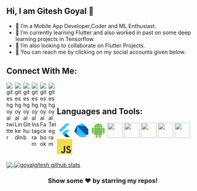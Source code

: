 ## Hi, I am Gitesh Goyal 👋


- 🔭 I’m a Mobile App Developer,Coder and ML Enthusiast. 
- 🌱 I’m currently learning Flutter and also worked in past on some deep learning projects in Tensorflow.
- 👯 I’m also looking to collaborate on Flutter Projects.
- 🤔 You can reach me by clicking on my social accounts given below.

## Connect With Me:

<a href="https://twitter.com/GiteshGoyal">
  <img align="left" alt="giteshgoyal twitter" width="22px" src="https://cdn.jsdelivr.net/npm/simple-icons@v3/icons/twitter.svg" />
</a>
<a href="https://www.linkedin.com/in/gitesh-goyal-bb25a5149/">
  <img align="left" alt="giteshgoyal LinkedIn" width="22px" src="https://cdn.jsdelivr.net/npm/simple-icons@v3/icons/linkedin.svg" />
</a>
<a href="https://github.com/goyalgitesh">
  <img align="left" alt="giteshgoyal Github" width="22px" src="https://cdn.jsdelivr.net/npm/simple-icons@v3/icons/github.svg" />
</a>
<a href="https://www.instagram.com/gitesh_goyal/">
  <img align="left" alt="giteshgoyal Instagram" width="22px" src="https://cdn.jsdelivr.net/npm/simple-icons@v3/icons/instagram.svg" />
</a>
<a href="https://www.facebook.com/profile.php?id=100008659002451">
  <img align="left" alt="giteshgoyal Facebook" width="22px" src="https://cdn.jsdelivr.net/npm/simple-icons@v3/icons/facebook.svg" />
</a>
<a href="https://t.me/gitesh_goyal">
  <img align="left" alt="giteshgoyal Telegram" width="22px" src="https://cdn.jsdelivr.net/npm/simple-icons@v3/icons/telegram.svg" />
</a>
<br/>
<br/>

## Languages and Tools:  

<code><img height="40px" width="40px" src="https://raw.githubusercontent.com/github/explore/80688e429a7d4ef2fca1e82350fe8e3517d3494d/topics/flutter/flutter.png"></code>
<code><img height="40px" width="40px" src="https://raw.githubusercontent.com/github/explore/80688e429a7d4ef2fca1e82350fe8e3517d3494d/topics/dart/dart.png"></code>
<code><img height="40px" width="40px" src="https://raw.githubusercontent.com/github/explore/80688e429a7d4ef2fca1e82350fe8e3517d3494d/topics/android/android.png"></code>
<img height="40px" width="40px" src="https://img.icons8.com/color/100/000000/c-plus-plus-logo.png"/>
<img height="40px" width="40px" src="https://img.icons8.com/color/100/000000/python.png"/>
<img height="40px" width="40px" src="https://img.icons8.com/color/100/000000/java-coffee-cup-logo.png"/>
<img height="40px" width="40px" src="https://img.icons8.com/color/100/000000/html-5.png"/>
<img height="40px" width="40px" src="https://img.icons8.com/color/100/000000/css3.png"/>
<code><img height="40px" width="40px" src="https://raw.githubusercontent.com/github/explore/80688e429a7d4ef2fca1e82350fe8e3517d3494d/topics/javascript/javascript.png"></code>

  

<a href="https://github.com/goyalgitesh">
  <img align="center" src="https://github-readme-stats.vercel.app/api/top-langs/?username=goyalgitesh&theme=dark&hide_langs_below=1" />
</a>
<a href="https://github.com/goyalgitesh">
 <img align="center" src="https://github-readme-stats.vercel.app/api?username=goyalgitesh&show_icons=true&theme=dark&line_height=27" alt="goyalgitesh github stats"/>
</a>

<div align="center">

### Show some ❤️ by starring my repos!

</div>

